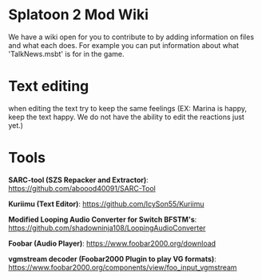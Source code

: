 # Splatoon 2 Mod Wiki
We have a wiki open for you to contribute to by adding information on files and what each does. For example you can put information about what 'TalkNews.msbt' is for in the game.

# Text editing
when editing the text try to keep the same feelings (EX: Marina is happy, keep the text happy. We do not have the ability to edit the reactions just yet.)
# Tools

****SARC-tool (SZS Repacker and Extractor)****: https://github.com/aboood40091/SARC-Tool

****Kuriimu (Text Editor)****: https://github.com/IcySon55/Kuriimu

****Modified Looping Audio Converter for Switch BFSTM's****: https://github.com/shadowninja108/LoopingAudioConverter

****Foobar (Audio Player)****: https://www.foobar2000.org/download

****vgmstream decoder (Foobar2000 Plugin to play VG formats)****: https://www.foobar2000.org/components/view/foo_input_vgmstream
